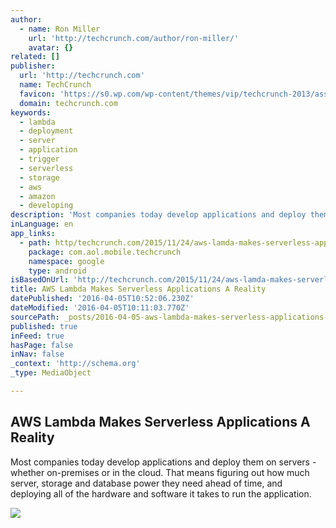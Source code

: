 ```yaml
---
author:
  - name: Ron Miller
    url: 'http://techcrunch.com/author/ron-miller/'
    avatar: {}
related: []
publisher:
  url: 'http://techcrunch.com'
  name: TechCrunch
  favicon: 'https://s0.wp.com/wp-content/themes/vip/techcrunch-2013/assets/images/favicon.ico'
  domain: techcrunch.com
keywords:
  - lambda
  - deployment
  - server
  - application
  - trigger
  - serverless
  - storage
  - aws
  - amazon
  - developing
description: 'Most companies today develop applications and deploy them on servers - whether on-premises or in the cloud. That means figuring out how much server, storage and database power they need ahead of time, and deploying all of the hardware and software it takes to run the application.'
inLanguage: en
app_links:
  - path: http/techcrunch.com/2015/11/24/aws-lamda-makes-serverless-applications-a-reality/
    package: com.aol.mobile.techcrunch
    namespace: google
    type: android
isBasedOnUrl: 'http://techcrunch.com/2015/11/24/aws-lamda-makes-serverless-applications-a-reality/'
title: AWS Lambda Makes Serverless Applications A Reality
datePublished: '2016-04-05T10:52:06.230Z'
dateModified: '2016-04-05T10:11:03.770Z'
sourcePath: _posts/2016-04-05-aws-lambda-makes-serverless-applications-a-reality.md
published: true
inFeed: true
hasPage: false
inNav: false
_context: 'http://schema.org'
_type: MediaObject

---
```

<article style=""><h1>AWS Lambda Makes Serverless Applications A Reality</h1><p>Most companies today develop applications and deploy them on servers - whether on-premises or in the cloud. That means figuring out how much server, storage and database power they need ahead of time, and deploying all of the hardware and software it takes to run the application.</p><img src="https://tctechcrunch2011.files.wordpress.com/2015/11/shutterstock_229442263.jpg?w=764&amp;h=400&amp;crop=1" /></article>